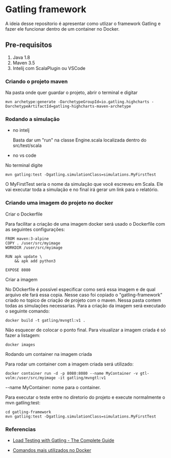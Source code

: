# Gatling framework

A ideia desse repositorio é apresentar como utlizar o framework Gatling e fazer ele funcionar dentro de um container no Docker.

## Pre-requisitos

1. Java 1.8 
2. Maven 3.5
3. Intelij com ScalaPlugin ou VSCode

### Criando o projeto maven

Na pasta onde quer guardar o projeto, abrir o terminal e digitar

`mvn archetype:generate -DarchetypeGroupId=io.gatling.highcharts -DarchetypeArtifactId=gatling-highcharts-maven-archetype`

### Rodando a simulação

* no intelj 

  Basta dar um "run" na classe Engine.scala localizada dentro do src/test/scala

* no vs code

No terminal digite

`mvn gatling:test -Dgatling.simulationClass=simulations.MyFirstTest`


O MyFirstTest seria o nome da simulação que você escreveu em Scala.
Ele vai executar toda a simulação e no final irá gerar um link para o relatório.

### Criando uma imagem do projeto no docker

Criar o Dockerfile 

Para facilitar a criação de uma imagem docker será usado o Dockerfile com as seguintes configurações:

```
FROM maven:3-alpine
COPY . /user/src/myimage
WORKDIR /user/src/myimage

RUN apk update \
    && apk add python3
    
EXPOSE 8080
```

Criar a imagem

No DOckerfile é possível especificar como será essa imagem e de qual arquivo ele fará essa copia. Nesse caso foi copiado o "gatling-framework" criado no topico de criação de projeto com o maven. Nessa pasta contem todas as simulações necessarias. Para a criação da imagem será executado o seguinte comando:

`docker build -t gatling/mvngtl:v1 .`

Não esquecer de colocar o ponto final. Para visualizar a imagem criada é só fazer a listagem:

`docker images`

Rodando um container na imagem criada  

Para rodar um container com a imagem criada será utilizado:

`docker container run -d -p 8080:8080 --name MyContainer -v gtl-volm:/user/src/myimage -it gatling/mvngtl:v1`

--name MyContainer: nome para o container.

Para executar o teste entre no diretorio do projeto e execute normalmente o mvn gatling:test:

```
cd gatling-framework
mvn gatling:test -Dgatling.simulationClass=simulations.MyFirstTest
```

### Referencias

- [Load Testing with Gatling - The Complete Guide](https://www.james-willett.com/gatling-load-testing-complete-guide/)

- [Comandos mais utilizados no Docker](https://woliveiras.com.br/posts/comandos-mais-utilizados-no-docker/)
